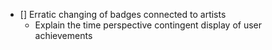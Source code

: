 - [] Erratic changing of badges connected to artists
    - Explain the time perspective contingent display of user achievements